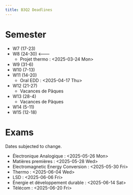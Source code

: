 ```yaml
---
title: B3Q2 Deadlines
---
```

# Semester

- W7 (17-23)
- W8 (24-30) <---
	- Projet thermo : \<2025-03-24 Mon\>
- W9 (31-6)
- W10 (7-13)
- W11 (14-20)
	- Oral EDD : \<2025-04-17 Thu\>
- W12 (21-27)
	- Vacances de Pâques
- W13 (28-4)
	- Vacances de Pâques
- W14 (5-11)
- W15 (12-18)

# Exams

Dates subjected to change.

- Électronique Analogique : <2025-05-26 Mon>
- Matières premières : \<2025-05-28 Wed\>
- Electromagnetic Energy Conversion : \<2025-05-30 Fri\>
- Thermo : \<2025-06-04 Wed\>
- LSD : \<2025-06-06 Fri\>
- Énergie et développement durable : \<2025-06-14 Sat\>
- Télécom : \<2025-06-20 Fri\>
